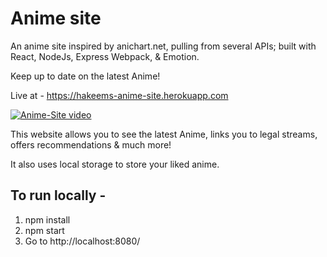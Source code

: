 # Anime site

An anime site inspired by anichart.net, pulling from several APIs; built with React, NodeJs, Express Webpack, &amp; Emotion.

Keep up to date on the latest Anime!

Live at - 
https://hakeems-anime-site.herokuapp.com

[![Anime-Site video](https://media.giphy.com/media/XdCdG5mbJZiKLAhW0q/giphy.gif)](https://media.giphy.com/media/XdCdG5mbJZiKLAhW0q/source.gif)

This website allows you to see the latest Anime, links you to legal streams, offers recommendations & much more!

It also uses local storage to store your liked anime.

## To run locally -

1. npm install
2. npm start
3. Go to http://localhost:8080/
